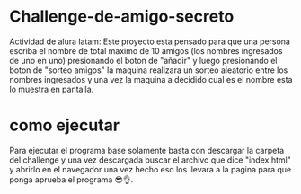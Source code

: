 # Challenge-de-amigo-secreto
Actividad de alura latam:
Este proyecto esta pensado para que una persona escriba el nombre de total maximo de 10 amigos (los nombres ingresados de uno en uno) presionando el boton de "añadir" y luego presionando el boton de "sorteo amigos" la maquina realizara un sorteo aleatorio entre los nombres ingresados y una vez la maquina a decidido cual es el nombre esta lo muestra en pantalla.
# como ejecutar
Para ejecutar el programa base solamente basta con descargar la carpeta del challenge y una vez descargada buscar el archivo que dice "index.html" y abrirlo en el navegador una vez hecho eso los llevara a la pagina para que ponga aprueba el programa 😎👌.
